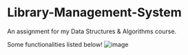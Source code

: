 # Library-Management-System
An assignment for my Data Structures &amp; Algorithms course. 

Some functionalities listed below!
![image](https://github.com/user-attachments/assets/630339b2-3858-4f1f-8f19-97caa9425423)
